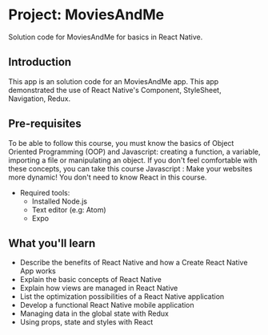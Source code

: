 Project: MoviesAndMe
======================================

Solution code for MoviesAndMe for basics in React Native.

Introduction
-------------
This app is an solution code for an MoviesAndMe app. This app demonstrated the use of React Native's Component, StyleSheet, Navigation, Redux.

Pre-requisites
---------------
To be able to follow this course, you must know the basics of Object Oriented Programming (OOP) and Javascript: creating a function, a variable, importing a file or manipulating an object. If you don't feel comfortable with these concepts, you can take this course Javascript : Make your websites more dynamic!
You don't need to know React in this course.

- Required tools:
  - Installed Node.js
  - Text editor (e.g: Atom)
  - Expo

What you'll learn
------------------
- Describe the benefits of React Native and how a Create React Native App works
- Explain the basic concepts of React Native
- Explain how views are managed in React Native
- List the optimization possibilities of a React Native application
- Develop a functional React Native mobile application
- Managing data in the global state with Redux
- Using props, state and styles with React
